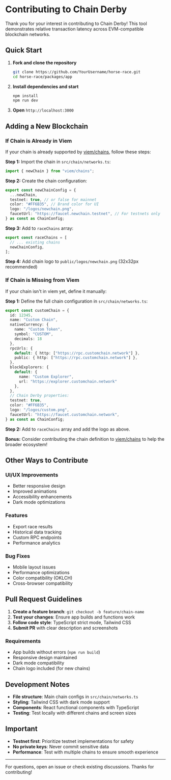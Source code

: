 # Contributing to Chain Derby

Thank you for your interest in contributing to Chain Derby! This tool demonstrates relative transaction latency across EVM-compatible blockchain networks.

## Quick Start

1. **Fork and clone the repository**
   ```bash
   git clone https://github.com/YourUsername/horse-race.git
   cd horse-race/packages/app
   ```

2. **Install dependencies and start**
   ```bash
   npm install
   npm run dev
   ```

3. **Open** `http://localhost:3000`

## Adding a New Blockchain

### If Chain is Already in Viem

If your chain is already supported by [viem/chains](https://github.com/wevm/viem/tree/main/src/chains), follow these steps:

**Step 1:** Import the chain in `src/chain/networks.ts`:
```typescript
import { newChain } from "viem/chains";
```

**Step 2:** Create the chain configuration:
```typescript
export const newChainConfig = {
  ...newChain,
  testnet: true, // or false for mainnet
  color: "#FF6B35", // Brand color for UI
  logo: "/logos/newchain.png",
  faucetUrl: "https://faucet.newchain.testnet", // For testnets only
} as const as ChainConfig;
```

**Step 3:** Add to `raceChains` array:
```typescript
export const raceChains = [
  // ... existing chains
  newChainConfig,
];
```

**Step 4:** Add chain logo to `public/logos/newchain.png` (32x32px recommended)

### If Chain is Missing from Viem

If your chain isn't in viem yet, define it manually:

**Step 1:** Define the full chain configuration in `src/chain/networks.ts`:
```typescript
export const customChain = {
  id: 12345,
  name: "Custom Chain",
  nativeCurrency: { 
    name: "Custom Token", 
    symbol: "CUSTOM", 
    decimals: 18 
  },
  rpcUrls: {
    default: { http: ["https://rpc.customchain.network"] },
    public: { http: ["https://rpc.customchain.network"] },
  },
  blockExplorers: {
    default: { 
      name: "Custom Explorer", 
      url: "https://explorer.customchain.network" 
    },
  },
  // Chain Derby properties:
  testnet: true,
  color: "#FF6B35",
  logo: "/logos/custom.png",
  faucetUrl: "https://faucet.customchain.network",
} as const as ChainConfig;
```

**Step 2:** Add to `raceChains` array and add the logo as above.

**Bonus:** Consider contributing the chain definition to [viem/chains](https://github.com/wevm/viem) to help the broader ecosystem!

## Other Ways to Contribute

### UI/UX Improvements
- Better responsive design
- Improved animations
- Accessibility enhancements
- Dark mode optimizations

### Features
- Export race results
- Historical data tracking
- Custom RPC endpoints
- Performance analytics

### Bug Fixes
- Mobile layout issues
- Performance optimizations
- Color compatibility (OKLCH)
- Cross-browser compatibility

## Pull Request Guidelines

1. **Create a feature branch**: `git checkout -b feature/chain-name`
2. **Test your changes**: Ensure app builds and functions work
3. **Follow code style**: TypeScript strict mode, Tailwind CSS
4. **Submit PR** with clear description and screenshots

### Requirements
- App builds without errors (`npm run build`)
- Responsive design maintained
- Dark mode compatibility
- Chain logo included (for new chains)

## Development Notes

- **File structure**: Main chain configs in `src/chain/networks.ts`
- **Styling**: Tailwind CSS with dark mode support
- **Components**: React functional components with TypeScript
- **Testing**: Test locally with different chains and screen sizes

## Important

- **Testnet first**: Prioritize testnet implementations for safety
- **No private keys**: Never commit sensitive data
- **Performance**: Test with multiple chains to ensure smooth experience

---

For questions, open an issue or check existing discussions. Thanks for contributing!